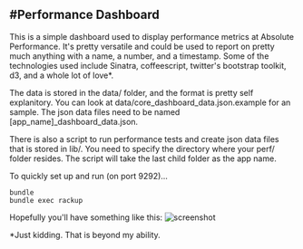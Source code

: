 #Performance Dashboard
-------------------
This is a simple dashboard used to display performance metrics at Absolute Performance. It's pretty versatile and could be used 
to report on pretty much anything with a name, a number, and a timestamp. Some of the technologies used include Sinatra, 
coffeescript, twitter's bootstrap toolkit, d3, and a whole lot of love*.

The data is stored in the data/ folder, and the format is pretty self explanitory. 
You can look at data/core_dashboard_data.json.example for an sample. The json data files need to be named [app_name]_dashboard_data.json.

There is also a script to run performance tests and create json data files that is stored in lib/. 
You need to specify the directory where your perf/ folder resides. The script will take the last child folder as the app name.

To quickly set up and run (on port 9292)...

```
bundle
bundle exec rackup
```

Hopefully you'll have something like this:
![screenshot](https://github.com/joannecheng/performance-dashboard/blob/master/assets/screenshot.png?raw=true)




*Just kidding. That is beyond my ability.